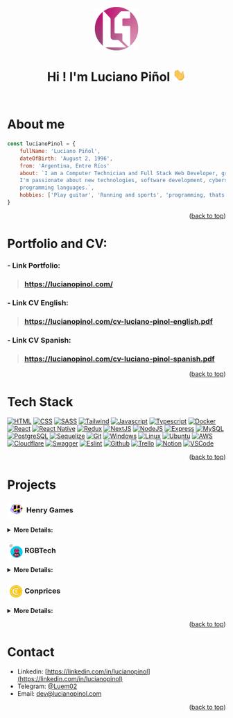 <!-- Improved compatibility of back to top link: See: https://github.com/othneildrew/Best-README-Template/pull/73 -->

<a name="readme-top"></a>

<div align='center'>
<a href='https://lucianopinol.com'>
<img src='./assets/CircleLogo.png' width='100'/>
</a>
<h1>Hi ! I'm Luciano Piñol <img href='#' src='./assets/Hi.gif' width='30'/>
</h1>
</div>

<br/>

<!-- About me -->

# About me

```js
const lucianoPinol = {
    fullName: 'Luciano Piñol',
    dateOfBirth: 'August 2, 1996',
    from: 'Argentina, Entre Ríos'
    about: `I am a Computer Technician and Full Stack Web Developer, graduated from Henry's academy.
    I'm passionate about new technologies, software development, cybersecurity, blockchain, web3 and
    programming languages.`,
    hobbies: ['Play guitar', 'Running and sports', 'programming, thats right!'],
}
```

<p align="right">(<a href="#readme-top">back to top</a>)</p>

<!-- Visit my Portfolio -->

# Portfolio and CV:

### - Link Portfolio:

> ### https://lucianopinol.com/

### - Link CV English:

> ### https://lucianopinol.com/cv-luciano-pinol-english.pdf

### - Link CV Spanish:

> ### https://lucianopinol.com/cv-luciano-pinol-spanish.pdf

<p align="right">(<a href="#readme-top">back to top</a>)</p>

<!-- Tech Stack -->

# Tech Stack

[![HTML][html]][html-url]
[![CSS][css]][css-url]
[![SASS][sass]][sass-url]
[![Tailwind][tailwind]][tailwind-url]
[![Javascript][javascript]][javascript-url]
[![Typescript][typescript]][typescript-url]
[![Docker][docker]][docker-url]
[![React][react]][react-url]
[![React Native][react-native]][react-native-url]
[![Redux][redux]][redux-url]
[![NextJS][nextjs]][nextjs-url]
[![NodeJS][node]][node-url]
[![Express][express]][express-url]
[![MySQL][mysql]][mysql-url]
[![PostgreSQL][postgresql]][postgresql-url]
[![Sequelize][sequelize]][sequelize-url]
[![Git][git]][git-url]
[![Windows][windows]][windows-url]
[![Linux][linux]][linux-url]
[![Ubuntu][ubuntu]][ubuntu-url]
[![AWS][aws]][aws-url]
[![Cloudflare][cloudflare]][cloudflare-url]
[![Swagger][swagger]][swagger-url]
[![Eslint][eslint]][eslint-url]
[![Github][github]][github-url]
[![Trello][trello]][trello-url]
[![Notion][notion]][notion-url]
[![VSCode][vscode]][vscode-url]

<p align="right">(<a href="#readme-top">back to top</a>)</p>

<!-- Projects  -->

# Projects

### <picture><img align='center' src='./assets/logo5.png' width='40'/></picture> <b> Henry Games </b>

<details>
  <summary><b>More Details:</b></summary>
  
# <picture><img align='center' src='./assets/logo5.png' width='100'/></picture>Henry Games

## Description:

Español: Proyecto individual hecho en el Bootcamp de Henry, es una aplicación para buscar y crear informacion de juegos, filtrar por nombre, puntuación, género y origen. **_Para más información revisar el repositorio._**

English: Individual project done at Henry's Bootcamp, is an application to search and create game information, filter by name, rating, genre and origin. **_For more information, check the repository._**

<br/>

-   > **Link Deploy**: <a href='https://henrygames.lucianopinol.com'>https://henrygames.lucianopinol.com</a>

-   > **Link Repository**: <a href='https://github.com/Luem2/pi-videogames'>https://github.com/Luem2/pi-videogames</a>

    > <a href='https://henrygames.lucianopinol.com'>
    > <img href='#' src='./assets/henrygames.png' >
    > </a>

</details>

### <picture><img align='center' src='./assets/logo-dibujo-2.png' width='40'/></picture><b>RGBTech</b>

<details>
  <summary><b>More Details:</b></summary>

# <picture><img align='center' src='./assets/logo-dibujo-2.png' width='100'/></picture> RGBTech

## Description:

Español: E-commerce de productos tecnológicos, enfocado para los aficionados de la tecnología y a los gamers. Cuenta con panel de administrador, base de datos para usuarios, acceso con Google y mucho más. **_Para más información revisar el repositorio._**

English: E-commerce of technological products, focused on technology fans and gamers. It has an administrator panel, user database, access with Google and much more. **_For more information, check the repository._**

<br/>

-   > **Link Deploy**: <a href='https://rgbtech.vercel.app/'>https://rgbtech.vercel.app/</a>

-   > **Link Repository**: <a href='https://github.com/RGBTech-PF/rgbtech'>https://github.com/RGBTech-PF/rgbtech</a>

    <a href='https://rgbtech.vercel.app/'>
    <img src='./assets/rgbtech.png'>
    </a>

</details>

### <picture><img align='center' src='./assets/coinprices.png' width='40'/></picture><b>Conprices</b>

<details>
  <summary><b>More Details:</b></summary>

# <picture><img align='center' src='./assets/coinprices.png' width='100'/></picture> Conprices

# Coming Soon...

</details>

<p align="right">(<a href="#readme-top">back to top</a>)</p>

<!-- Contact -->

# Contact

-   Linkedin: [https://linkedin.com/in/lucianopinol](https://linkedin.com/in/lucianopinol)
-   Telegram: [@Luem02](https://t.me/luem02)
-   Email: dev@lucianopinol.com

<p align="right">(<a href="#readme-top">back to top</a>)</p>

<!-- Technologies Shields/Badges and their documentation URL -->

<!-- HTML -->

[html]: https://img.shields.io/badge/html5-%23E34F26.svg?style=for-the-badge&logo=html5&logoColor=white
[html-url]: https://https://developer.mozilla.org/en/docs/Web/HTML

<!-- CSS -->

[css]: https://img.shields.io/badge/css3-%231572B6.svg?style=for-the-badge&logo=css3&logoColor=white
[css-url]: https://developer.mozilla.org/en/docs/Web/CSS

<!-- SASS -->

[sass]: https://img.shields.io/badge/SASS-hotpink.svg?style=for-the-badge&logo=SASS&logoColor=white
[sass-url]: https://sass-lang.com/

<!-- Tailwind -->

[tailwind]: https://img.shields.io/badge/tailwindcss-%2338B2AC.svg?style=for-the-badge&logo=tailwind-css&logoColor=white
[tailwind-url]: https://tailwindcss.com/

<!-- Javascript -->

[javascript]: https://img.shields.io/badge/javascript-%23323330.svg?style=for-the-badge&logo=javascript&logoColor=%23F7DF1E
[javascript-url]: https://developer.mozilla.org/en/docs/Web/JavaScript

<!-- Typescript -->

[typescript]: https://img.shields.io/badge/typescript-%23007ACC.svg?style=for-the-badge&logo=typescript&logoColor=white
[typescript-url]: https://www.typescriptlang.org/

<!-- Docker -->

[docker]: https://img.shields.io/badge/docker-%230db7ed.svg?style=for-the-badge&logo=docker&logoColor=white
[docker-url]: https://www.docker.com/

<!-- React -->

[react]: https://img.shields.io/badge/React-20232A?style=for-the-badge&logo=react&logoColor=61DAFB
[react-url]: https://reactjs.org/

<!-- React Native -->

[react-native]: https://img.shields.io/badge/react_native-%2320232a.svg?style=for-the-badge&logo=react&logoColor=%2361DAFB
[react-native-url]: https://reactnative.dev/

<!-- Redux -->

[redux]: https://img.shields.io/badge/redux-%23593d88.svg?style=for-the-badge&logo=redux&logoColor=white
[redux-url]: https://redux-toolkit.js.org/

<!-- Next JS -->

[nextjs]: https://img.shields.io/badge/Next-black?style=for-the-badge&logo=next.js&logoColor=white
[nextjs-url]: https://nextjs.org/

<!-- Node JS -->

[node]: https://img.shields.io/badge/node.js-6DA55F?style=for-the-badge&logo=node.js&logoColor=white
[node-url]: https://nodejs.org/en/

<!-- Express JS -->

[express]: https://img.shields.io/badge/express.js-%23404d59.svg?style=for-the-badge&logo=express&logoColor=%2361DAFB
[express-url]: https://expressjs.com/

<!-- MySQL -->

[mysql]: https://img.shields.io/badge/mysql-%2300f.svg?style=for-the-badge&logo=mysql&logoColor=white
[mysql-url]: https://www.mysql.com/

<!-- PostgreSQL -->

[postgresql]: https://img.shields.io/badge/postgres-%23316192.svg?style=for-the-badge&logo=postgresql&logoColor=white
[postgresql-url]: https://www.postgresql.org/

<!-- Sequelize -->

[sequelize]: https://img.shields.io/badge/Sequelize-52B0E7?style=for-the-badge&logo=Sequelize&logoColor=white
[sequelize-url]: https://sequelize.org/

<!-- Git -->

[git]: https://img.shields.io/badge/git-%23F05033.svg?style=for-the-badge&logo=git&logoColor=white
[git-url]: https://git-scm.com/

<!-- Windows -->

[windows]: https://img.shields.io/badge/Windows-0078D6?style=for-the-badge&logo=windows&logoColor=white
[windows-url]: https://www.microsoft.com/en-us/windows/?r=1

<!-- Linux -->

[linux]: https://img.shields.io/badge/Linux-FCC624?style=for-the-badge&logo=linux&logoColor=black
[linux-url]: https://www.linux.org/

<!-- Ubuntu -->

[ubuntu]: https://img.shields.io/badge/Ubuntu-E95420?style=for-the-badge&logo=ubuntu&logoColor=white
[ubuntu-url]: https://ubuntu.com/

<!-- AWS -->

[aws]: https://img.shields.io/badge/AWS-%23FF9900.svg?style=for-the-badge&logo=amazon-aws&logoColor=white
[aws-url]: https://aws.amazon.com/

<!-- Cloudflare -->

[cloudflare]: https://img.shields.io/badge/Cloudflare-F38020?style=for-the-badge&logo=Cloudflare&logoColor=white
[cloudflare-url]: https://www.cloudflare.com/

<!-- Swagger-->

[swagger]: https://img.shields.io/badge/-Swagger-%23Clojure?style=for-the-badge&logo=swagger&logoColor=white
[swagger-url]: https://swagger.io/

<!-- Eslint -->

[eslint]: https://img.shields.io/badge/ESLint-4B3263?style=for-the-badge&logo=eslint&logoColor=white
[eslint-url]: https://eslint.org/

<!-- Github -->

[github]: https://img.shields.io/badge/github-%23121011.svg?style=for-the-badge&logo=github&logoColor=white
[github-url]: https://github.com/

<!-- Trello -->

[trello]: https://img.shields.io/badge/Trello-%23026AA7.svg?style=for-the-badge&logo=Trello&logoColor=white
[trello-url]: https://trello.com/

<!-- Notion -->

[notion]: https://img.shields.io/badge/Notion-%23000000.svg?style=for-the-badge&logo=notion&logoColor=white
[notion-url]: https://notion.so

<!-- VSCode -->

[vscode]: https://img.shields.io/badge/Visual%20Studio%20Code-0078d7.svg?style=for-the-badge&logo=visual-studio-code&logoColor=white
[vscode-url]: https://code.visualstudio.com/
